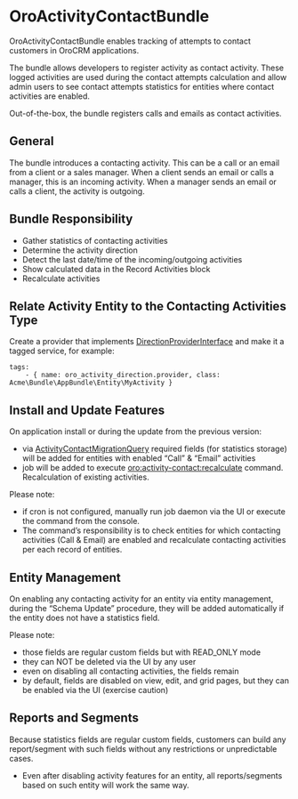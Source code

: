 <a id="bundle-docs-crm-activity-contact-bundle"></a>

# OroActivityContactBundle

OroActivityContactBundle enables tracking of attempts to contact customers in OroCRM applications.

The bundle allows developers to register activity as contact activity. These logged activities are used during the contact attempts calculation and allow admin users to see contact attempts statistics for entities where contact activities are enabled.

Out-of-the-box, the bundle registers calls and emails as contact activities.

## General

The bundle introduces a contacting activity. This can be a call or an email from a client or a sales manager. When a client sends an email or calls a manager, this is an incoming activity. When a manager sends an email or calls a client, the activity is outgoing.

## Bundle Responsibility

- Gather statistics of contacting activities
- Determine the activity direction
- Detect the last date/time of the incoming/outgoing activities
- Show calculated data in the Record Activities block
- Recalculate activities

## Relate Activity Entity to the Contacting Activities Type

Create a provider that implements <a href="https://github.com/oroinc/crm/tree/4.2/src/Oro/Bundle/ActivityContactBundle/Direction/DirectionProviderInterface.php" target="_blank">DirectionProviderInterface</a> and make it a tagged service, for example:

```none
tags:
    - { name: oro_activity_direction.provider, class: Acme\Bundle\AppBundle\Entity\MyActivity }
```

## Install and Update Features

On application install or during the update from the previous version:

- via <a href="https://github.com/oroinc/crm/tree/4.2/src/Oro/Bundle/ActivityContactBundle/Migration/ActivityContactMigrationQuery.php" target="_blank">ActivityContactMigrationQuery</a> required fields (for statistics storage) will be added for entities with enabled “Call” & “Email” activities
- job will be added to execute <a href="https://github.com/oroinc/crm/tree/4.2/src/Oro/Bundle/ActivityContactBundle/Command/ActivityContactRecalculateCommand.php" target="_blank">oro:activity-contact:recalculate</a> command. Recalculation of existing activities.

Please note:

- if cron is not configured, manually run job daemon via the UI or execute the command from the console.
- The command’s responsibility is to check entities for which contacting activities (Call & Email) are enabled and recalculate contacting activities per each record of entities.

## Entity Management

On enabling any contacting activity for an entity via entity management, during the “Schema Update” procedure, they will be added automatically if the entity does not have a statistics field.

Please note:

- those fields are regular custom fields but with READ_ONLY mode
- they can NOT be deleted via the UI by any user
- even on disabling all contacting activities, the fields remain
- by default, fields are disabled on view, edit, and grid pages, but they can be enabled via the UI (exercise caution)

## Reports and Segments

Because statistics fields are regular custom fields, customers can build any report/segment with such fields without any restrictions or unpredictable cases.

- Even after disabling activity features for an entity, all reports/segments based on such entity will work the same way.

<!-- Frontend -->
